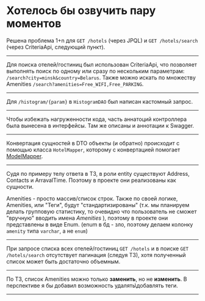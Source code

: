 
# Хотелось бы озвучить пару моментов

Решена проблема 1+n для `GET /hotels` (через JPQL) и  `GET /hotels/search` (через CriteriaApi, следующий пункт).

---
Для поиска отелей/гостиниц был использован CriteriaApi, что позволяет выполнять поиск по одному или сразу по нескольким параметрам:  `/search?city=minsk&country=Belarus`. Также можно искать по множеству Amenities `/search?amenities=Free_WIFI,Free_PARKING`.

---
Для `/histogram/{param}` в `HistogramDAO` был написан кастомный запрос.

---
Чтобы избежать нагруженности кода, часть аннатоций контроллера была вынесена в интерфейсы. Там же описаны и аннотации к Swagger.

---
Конвертация сущностей в DTO объекты (и обратно) происходит с помощью класса `HotelMapper`, которому с конвертацией помогает [ModelMapper](https://modelmapper.org/).

---
Судя по примеру телу ответа в ТЗ, в роли entity существуют Address, Contacts и ArravalTime. Поэтому в проекте они реализованы как сущности.

Amenities - просто массив/список строк. Также по своей логике, Amenities, или "Теги", будут "стандартизированы" (т.к. мы планируем делать групповую статистику, то очевидно что пользователь не сможет "вручную" вводить имена *Amenities* ), поэтому в проекте они представлены в виде Enum. (enum в бд - зло, поэтому делаем колонку `amenity` типа `varchar`, а не `enum`)

---
При запросе списка всех отелей/гостиниц `GET /hotels` и в поиске `GET /hotels/search` отсутствует пагинация (следуя ТЗ), хотя полученный список может быть достаточно объемным.

---
По ТЗ, список Amenities можно только **заменить**, но не **изменить**. В перспективе я бы добавил возможность удалять\добавлять теги.

---

